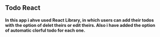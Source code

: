 
## Todo React ##
#### In this app i ahve used React Library, in which users can add their todos with the option of delet theirs or edit theirs. Also i have added the option  of automatic clorful  todo for each one. ##
